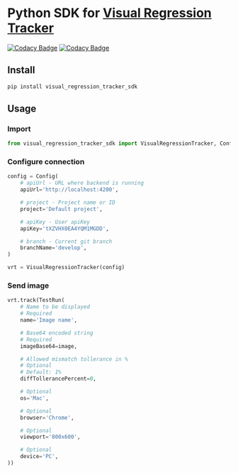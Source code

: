 
# Python SDK for [Visual Regression Tracker](https://github.com/Visual-Regression-Tracker/Visual-Regression-Tracker)

[![Codacy Badge](https://app.codacy.com/project/badge/Coverage/b6796a5b10954c69a2151b118e44a5af)](https://www.codacy.com/gh/Visual-Regression-Tracker/sdk-js?utm_source=github.com&utm_medium=referral&utm_content=Visual-Regression-Tracker/sdk-js&utm_campaign=Badge_Coverage)
[![Codacy Badge](https://api.codacy.com/project/badge/Grade/b9a9e660b0e14c6c9fb38c7cf09ab16c)](https://app.codacy.com/gh/Visual-Regression-Tracker/sdk-js?utm_source=github.com&utm_medium=referral&utm_content=Visual-Regression-Tracker/sdk-js&utm_campaign=Badge_Grade_Dashboard)

## Install
```python
pip install visual_regression_tracker_sdk
```

## Usage
### Import
```python
from visual_regression_tracker_sdk import VisualRegressionTracker, Config, TestRun
```

### Configure connection
```python
config = Config(
    # apiUrl - URL where backend is running 
    apiUrl='http://localhost:4200',

    # project - Project name or ID
    project='Default project',

    # apiKey - User apiKey
    apiKey='tXZVHX0EA4YQM1MGDD',

    # branch - Current git branch 
    branchName='develop',
)

vrt = VisualRegressionTracker(config)
```

### Send image
```python
vrt.track(TestRun(
    # Name to be displayed
    # Required
    name='Image name',

    # Base64 encoded string
    # Required
    imageBase64=image,

    # Allowed mismatch tollerance in %
    # Optional
    # Default: 1%
    diffTollerancePercent=0,

    # Optional
    os='Mac',

    # Optional
    browser='Chrome',

    # Optional
    viewport='800x600',

    # Optional
    device='PC',
))
```